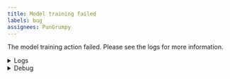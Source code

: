 ```yaml
---
title: Model training failed
labels: bug
assignees: PunGrumpy
---
```


<p>
The model training action failed. Please see the logs for more information.
</p>

<details>
  <summary>Logs</summary>

```
${{ github.event.inputs.logs }}
```

</details>

<details>
  <summary>Debug</summary>

```
${{ github.event.inputs.debug }}
```

</details>
